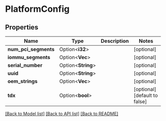 # PlatformConfig

## Properties

Name | Type | Description | Notes
------------ | ------------- | ------------- | -------------
**num_pci_segments** | Option<**i32**> |  | [optional]
**iommu_segments** | Option<**Vec<i32>**> |  | [optional]
**serial_number** | Option<**String**> |  | [optional]
**uuid** | Option<**String**> |  | [optional]
**oem_strings** | Option<**Vec<String>**> |  | [optional]
**tdx** | Option<**bool**> |  | [optional][default to false]

[[Back to Model list]](../README.md#documentation-for-models) [[Back to API list]](../README.md#documentation-for-api-endpoints) [[Back to README]](../README.md)


